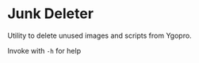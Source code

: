 # Junk Deleter

Utility to delete unused images and scripts from Ygopro.

Invoke with `-h` for help
